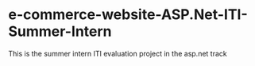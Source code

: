 # e-commerce-website-ASP.Net-ITI-Summer-Intern
This is the summer intern ITI evaluation project in the asp.net track 
